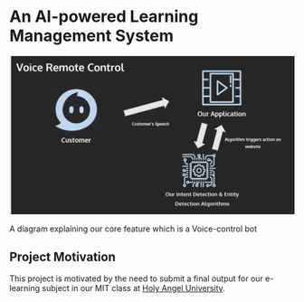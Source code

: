 # An AI-powered Learning Management System

<img src="https://github.com/allanchua101/hau-ai-powered-lms/blob/main/docs/Voice%20Banner.png"
     alt="A diagram explaining our core feature which is a Voice-control bot"
     style="margin-right: auto; margin-left: auto;" />

A diagram explaining our core feature which is a Voice-control bot

## Project Motivation

This project is motivated by the need to submit a final output for our e-learning subject in our MIT class at [Holy Angel University](https://www.hau.edu.ph/).
